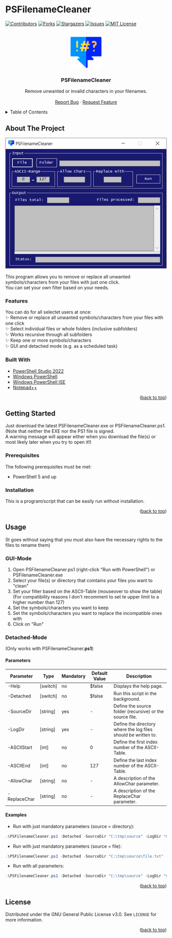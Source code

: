 # PSFilenameCleaner

<div id="top"></div>
<!--
*** Thanks for checking out the Best-README-Template. If you have a suggestion
*** that would make this better, please fork the repo and create a pull request
*** or simply open an issue with the tag "enhancement".
*** Don't forget to give the project a star!
*** Thanks again! Now go create something AMAZING! :D
-->



<!-- PROJECT SHIELDS -->
<!--
*** I'm using markdown "reference style" links for readability.
*** Reference links are enclosed in brackets [ ] instead of parentheses ( ).
*** See the bottom of this document for the declaration of the reference variables
*** for contributors-url, forks-url, etc. This is an optional, concise syntax you may use.
*** https://www.markdownguide.org/basic-syntax/#reference-style-links
-->
[![Contributors][contributors-shield]][contributors-url]
[![Forks][forks-shield]][forks-url]
[![Stargazers][stars-shield]][stars-url]
[![Issues][issues-shield]][issues-url]
[![MIT License][license-shield]][license-url]



<!-- PROJECT LOGO -->
<br />
<div align="center">
  <a href="https://github.com/OPUM-LABS/PSFilenameCleaner/">
    <img src="/.gitignore/strong-language_l-blue.png" alt="Logo" width="100" height="100">
  </a>

<h3 align="center">PSFilenameCleaner</h3>

  <p align="center">
    Remove unwanted or invalid characters in your filenames.
    <br />
    <br />
    <a href="https://github.com/OPUM-LABS/PSFilenameCleaner/issues">Report Bug</a>
    ·
    <a href="https://github.com/OPUM-LABS/PSFilenameCleaner/pulls">Request Feature</a>
  </p>
</div>


<!-- TABLE OF CONTENTS -->
<details>
  <summary>Table of Contents</summary>
  <ol>
    <li>
      <a href="#about-the-project">About The Project</a>
      <ul>
        <li><a href="#features">Features</a></li>
        <li><a href="#built-with">Built With</a></li>
      </ul>
    </li>
    <li>
      <a href="#getting-started">Getting Started</a>
      <ul>
        <li><a href="#prerequisites">Prerequisites</a></li>
        <li><a href="#installation">Installation</a></li>
      </ul>
    </li>
    <li><a href="#usage">Usage</a></li>
          <ul>
        <li><a href="#gui-mode">GUI-Mode</a></li>
        <li><a href="#detached-mode">Detached-Mode</a></li>
      </ul>
    <li><a href="#license">License</a></li>
  </ol>
</details>


<!-- ABOUT THE PROJECT -->
## About The Project

[![Product Name Screen Shot][product-screenshot]](https://github.com/OPUM-LABS/PSFilenameCleaner/blob/main/.gitignore/Screenshot_PSFilenameCleaner.png)

This program allows you to remove or replace all unwanted symbols/characters from your files with just one click.  
You can set your own filter based on your needs.

### Features
You can do for all selectet users at once:  
✨ Remove or replace all unwanted symbols/characters from your files with one click  
✨ Select individual files or whole folders (inclusive subfolders)  
✨ Works recursive through all subfolders  
✨ Keep one or more symbols/characters  
✨ GUI and detached mode (e.g. as a scheduled task)   

### Built With

* [PowerShell Studio 2022](https://www.sapien.com/software/powershell_studio)
* [Windows PowerShell](https://docs.microsoft.com/en-us/powershell/)
* [Windows PowerShell ISE](https://docs.microsoft.com/en-us/powershell/scripting/windows-powershell/ise/introducing-the-windows-powershell-ise?view=powershell-7.1)
* [Notepad++](https://notepad-plus-plus.org/)
<p align="right">(<a href="#top">back to top</a>)</p>

<!-- GETTING STARTED -->
## Getting Started

Just download the latest PSFilenameCleaner.exe or PSFilenameCleaner.ps1.  
(Note that neither the EXE nor the PS1 file is signed.  
A warning message will appear either when you download the file(s) or most likely later when you try to open it!)

### Prerequisites

The following prerequisites must be met:
* PowerShell 5 and up

### Installation

This is a program/script that can be easily run without installation.
<p align="right">(<a href="#top">back to top</a>)</p>


<!-- USAGE EXAMPLES -->
## Usage
(It goes without saying that you must also have the necessary rights to the files to rename them)
### GUI-Mode
1. Open PSFilenameCleaner.ps1 (right-click "Run with PowerShell") or PSFilenameCleaner.exe
2. Select your file(s) or directory that cointains your files you want to "clean"
3. Set your filter based on the ASCII-Table (mouseover to show the table)  
(For compatibility reasons I don't recomment to set te upper limit to a higher number than 127)
4. Set the symbols/characters you want to keep
5. Set the symbols/characters you want to replace the incompatible ones with
6. Click on "Run"

### Detached-Mode
(Only works with PSFilenameCleaner.**ps1**)
#### Parameters
| Parameter    | Type     | Mandatory | Default Value | Description                                                    |
|--------------|----------|-----------|---------------|----------------------------------------------------------------|
| -Help        | [switch] | no        | $false        | Displays the help page.                                        |
| -Detached    | [switch] | no        | $false        | Run this script in the background.                             |
| -SourceDir   | [string] | yes       | -             | Define the source folder (recursive) or the source file.       |
| -LogDir      | [string] | yes       | -             | Define the directory where the log files should be written to. |
| -ASCIIStart  | [int]    | no        | 0             | Define the first index number of the ASCII-Table.              |
| -ASCIIEnd    | [int]    | no        | 127           | Define the last index number of the ASCII-Table.               |
| -AllowChar   | [string] | no        | -             | A description of the AllowChar parameter.                      |
| -ReplaceChar | [string] | no        | -             | A description of the ReplaceChar parameter.                    |

#### Examples
- Run with just mandatory parameters (source = directory):
```powershell
.\PSFilenameCleaner.ps1 -Detached -SourceDir "C:\tmp\source" -LogDir "C:\tmp\logs"
```
- Run with just mandatory parameters (source = file):
```powershell
.\PSFilenameCleaner.ps1 -Detached -SourceDir "C:\tmp\source\file.txt" -LogDir "C:\tmp\logs"
```
- Run with all parameters:
```powershell
.\PSFilenameCleaner.ps1 -Detached -SourceDir "C:\tmp\source" -LogDir "C:\tmp\logs" -ASCIIStart "12" -ASCIIEnd "32" -AllowChar "€©" -ReplaceChar "-"
```
<p align="right">(<a href="#top">back to top</a>)</p>


<!-- LICENSE -->
## License

Distributed under the GNU General Public License v3.0. See `LICENSE` for more information.
<p align="right">(<a href="#top">back to top</a>)</p>



<!-- MARKDOWN LINKS & IMAGES -->
<!-- https://www.markdownguide.org/basic-syntax/#reference-style-links -->
[contributors-shield]: https://img.shields.io/github/contributors/OPUM-LABS/PSFilenameCleaner.svg?style=for-the-badge
[contributors-url]: https://github.com/OPUM-LABS/PSFilenameCleaner/graphs/contributors
[forks-shield]: https://img.shields.io/github/forks/OPUM-LABS/PSFilenameCleaner.svg?style=for-the-badge
[forks-url]: https://github.com/OPUM-LABS/PSFilenameCleaner/network/members
[stars-shield]: https://img.shields.io/github/stars/OPUM-LABS/PSFilenameCleaner.svg?style=for-the-badge
[stars-url]: https://github.com/OPUM-LABS/PSFilenameCleaner/stargazers
[issues-shield]: https://img.shields.io/github/issues/OPUM-LABS/PSFilenameCleaner.svg?style=for-the-badge
[issues-url]: https://github.com/OPUM-LABS/PSFilenameCleaner/issues
[license-shield]: https://img.shields.io/github/license/OPUM-LABS/PSFilenameCleaner.svg?style=for-the-badge
[license-url]: https://github.com/OPUM-LABS/PSFilenameCleaner/blob/master/LICENSE
[product-screenshot]: .gitignore/Screenshot_PSFilenameCleaner.png

